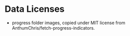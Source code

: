 # Data Licenses

- progress folder images, copied under MIT license from AnthumChris/fetch-progress-indicators.
